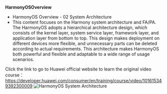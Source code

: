 **HarmonyOSOverview**
- HarmonyOS Overview - 02 System Architecture
- This content focuses on the Harmony system architecture and FA/PA. The HarmonyOS adopts a hierarchical architecture design, which consists of the kernel layer, system service layer, framework layer, and application layer from bottom to top. This design makes deployment on different devices more flexible, and unnecessary parts can be deleted according to actual requirements.
This architecture makes HarmonyOS both powerful and flexible and adaptable to a wide range of usage scenarios.

Click the link to go to Huawei official website to learn the original video course：https://developer.huawei.com/consumer/en/training/course/video/101615349392300009
![HarmonyOS System Architecture](https://github.com/user-attachments/assets/525c91a3-86d5-4f23-89a2-a7384a80dc54)
